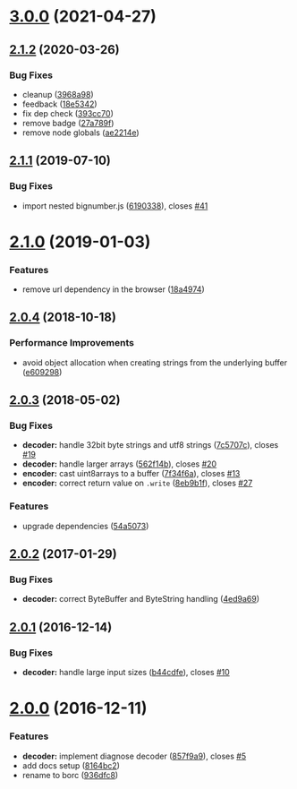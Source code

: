 # [3.0.0](https://github.com/dignifiedquire/borc/compare/v2.1.2...v3.0.0) (2021-04-27)



<a name="2.1.2"></a>
## [2.1.2](https://github.com/dignifiedquire/borc/compare/v2.1.1...v2.1.2) (2020-03-26)


### Bug Fixes

* cleanup ([3968a98](https://github.com/dignifiedquire/borc/commit/3968a98))
* feedback ([18e5342](https://github.com/dignifiedquire/borc/commit/18e5342))
* fix dep check ([393cc70](https://github.com/dignifiedquire/borc/commit/393cc70))
* remove badge ([27a789f](https://github.com/dignifiedquire/borc/commit/27a789f))
* remove node globals ([ae2214e](https://github.com/dignifiedquire/borc/commit/ae2214e))



<a name="2.1.1"></a>
## [2.1.1](https://github.com/dignifiedquire/borc/compare/v2.1.0...v2.1.1) (2019-07-10)


### Bug Fixes

* import nested bignumber.js ([6190338](https://github.com/dignifiedquire/borc/commit/6190338)), closes [#41](https://github.com/dignifiedquire/borc/issues/41)



<a name="2.1.0"></a>
# [2.1.0](https://github.com/dignifiedquire/borc/compare/v2.0.4...v2.1.0) (2019-01-03)


### Features

* remove url dependency in the browser ([18a4974](https://github.com/dignifiedquire/borc/commit/18a4974))



<a name="2.0.4"></a>
## [2.0.4](https://github.com/dignifiedquire/borc/compare/v2.0.3...v2.0.4) (2018-10-18)


### Performance Improvements

* avoid object allocation when creating strings from the underlying buffer ([e609298](https://github.com/dignifiedquire/borc/commit/e609298))



<a name="2.0.3"></a>
## [2.0.3](https://github.com/dignifiedquire/borc/compare/v2.0.2...v2.0.3) (2018-05-02)


### Bug Fixes

* **decoder:** handle 32bit byte strings and utf8 strings ([7c5707c](https://github.com/dignifiedquire/borc/commit/7c5707c)), closes [#19](https://github.com/dignifiedquire/borc/issues/19)
* **decoder:** handle larger arrays ([562f14b](https://github.com/dignifiedquire/borc/commit/562f14b)), closes [#20](https://github.com/dignifiedquire/borc/issues/20)
* **encoder:** cast uint8arrays to a buffer ([7f34f6a](https://github.com/dignifiedquire/borc/commit/7f34f6a)), closes [#13](https://github.com/dignifiedquire/borc/issues/13)
* **encoder:** correct return value on `.write` ([8eb9b1f](https://github.com/dignifiedquire/borc/commit/8eb9b1f)), closes [#27](https://github.com/dignifiedquire/borc/issues/27)


### Features

* upgrade dependencies ([54a5073](https://github.com/dignifiedquire/borc/commit/54a5073))



<a name="2.0.2"></a>
## [2.0.2](https://github.com/dignifiedquire/borc/compare/v2.0.1...v2.0.2) (2017-01-29)


### Bug Fixes

* **decoder:** correct ByteBuffer and ByteString handling ([4ed9a69](https://github.com/dignifiedquire/borc/commit/4ed9a69))



<a name="2.0.1"></a>
## [2.0.1](https://github.com/dignifiedquire/borc/compare/v2.0.0...v2.0.1) (2016-12-14)


### Bug Fixes

* **decoder:** handle large input sizes ([b44cdfe](https://github.com/dignifiedquire/borc/commit/b44cdfe)), closes [#10](https://github.com/dignifiedquire/borc/issues/10)



<a name="2.0.0"></a>
# [2.0.0](https://github.com/dignifiedquire/borc/compare/v2.0.2...v2.0.0) (2016-12-11)


### Features

* **decoder:** implement diagnose decoder ([857f9a9](https://github.com/dignifiedquire/borc/commit/857f9a9)), closes [#5](https://github.com/dignifiedquire/borc/issues/5)
* add docs setup ([8164bc2](https://github.com/dignifiedquire/borc/commit/8164bc2))
* rename to borc ([936dfc8](https://github.com/dignifiedquire/borc/commit/936dfc8))



